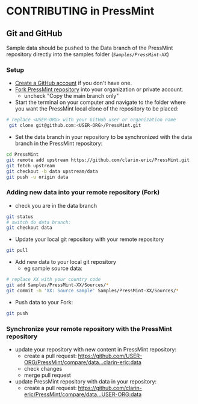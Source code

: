 # CONTRIBUTING in PressMint

## Git and GitHub

Sample data should be pushed to the Data branch of the PressMint repository directly into the samples folder
(*`Samples/PressMint-XX`*)

### Setup

- [Create a GitHub account](https://github.com/signup) if you don't have one.
- [Fork PressMint repository](https://github.com/clarin-eric/PressMint/fork) into your organization or private account.
  - uncheck "Copy the main branch only"
- Start the terminal on your computer and navigate to the folder where you want the PressMint local clone of the repository to be placed:

```bash
# replace <USER-ORG> with your GitHub user or organization name
 git clone git@github.com:<USER-ORG>/PressMint.git
```

- Set the data branch in your repository to be synchronized with the data branch in the PressMint repository:

```bash
cd PressMint
git remote add upstream https://github.com/clarin-eric/PressMint.git
git fetch upstream
git checkout -b data upstream/data
git push -u origin data
```

### Adding new data into your remote repository (Fork)
- check you are in the data branch

```bash
git status
# switch do data branch:
git checkout data
```
- Update your local git repository with your remote repository

```bash
git pull
```

- Add new data to your local git repository
  - eg sample source data:  

```bash
# replace XX with your country code
git add Samples/PressMint-XX/Sources/*
git commit -m 'XX: Source sample' Samples/PressMint-XX/Sources/*
```

- Push data to your Fork:

```bash
git push
```

### Synchronize your remote repository with the PressMint repository

- update your repository with new content in PressMint repository:
  - create a pull request: https://github.com/USER-ORG/PressMint/compare/data...clarin-eric:data
  - check changes
  - merge pull request
- update PressMint repository with data in your repository:
  - create a pull request: https://github.com/clarin-eric/PressMint/compare/data...USER-ORG:data




